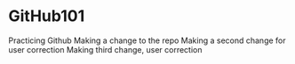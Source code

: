 # GitHub101
Practicing Github
Making a change to the repo
Making a second change for user correction
Making third change, user correction